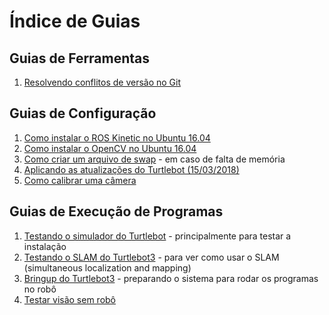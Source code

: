 # Índice de Guias

## Guias de Ferramentas

1. [Resolvendo conflitos de versão no Git](resolvendo_conflitos_git.md)

## Guias de Configuração

1. [Como instalar o ROS Kinetic no Ubuntu 16.04](como_instalar_ros_kinetic.md)
2. [Como instalar o OpenCV no Ubuntu 16.04](opencv_no_ubuntu1604.md)
3. [Como criar um arquivo de swap](swap.md) - em caso de falta de memória
4. [Aplicando as atualizações do Turtlebot (15/03/2018)](updates1503.md)
5. [Como calibrar uma câmera](calibrar_camera.md)

## Guias de Execução de Programas

1. [Testando o simulador do Turtlebot](turtlebot3_basic.md) - principalmente
para testar a instalação
2. [Testando o SLAM do Turtlebot3](turtlebot3_waffle_slam.md) - para ver como
usar o SLAM (simultaneous localization and mapping)
3. [Bringup do Turtlebot3](bringup.md) - preparando o sistema para rodar os
programas no robô
4. [Testar visão sem robô](debugar_sem_robo_opencv.md)

